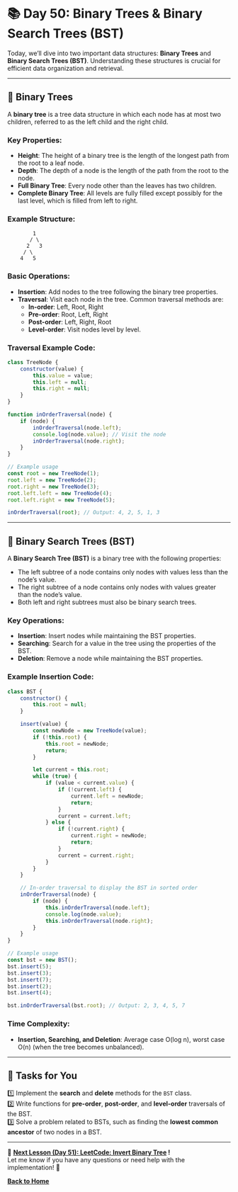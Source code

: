 # **📚 Day 50: Binary Trees & Binary Search Trees (BST)**  

Today, we’ll dive into two important data structures: **Binary Trees** and **Binary Search Trees (BST)**. Understanding these structures is crucial for efficient data organization and retrieval.

---

## **🔹 Binary Trees**  

A **binary tree** is a tree data structure in which each node has at most two children, referred to as the left child and the right child. 

### **Key Properties**:
- **Height**: The height of a binary tree is the length of the longest path from the root to a leaf node.
- **Depth**: The depth of a node is the length of the path from the root to the node.
- **Full Binary Tree**: Every node other than the leaves has two children.
- **Complete Binary Tree**: All levels are fully filled except possibly for the last level, which is filled from left to right.

### **Example Structure**:
```plaintext
        1
       / \
      2   3
     / \
    4   5
```

### **Basic Operations**:
- **Insertion**: Add nodes to the tree following the binary tree properties.
- **Traversal**: Visit each node in the tree. Common traversal methods are:
  - **In-order**: Left, Root, Right
  - **Pre-order**: Root, Left, Right
  - **Post-order**: Left, Right, Root
  - **Level-order**: Visit nodes level by level.

### **Traversal Example Code**:
```js
class TreeNode {
    constructor(value) {
        this.value = value;
        this.left = null;
        this.right = null;
    }
}

function inOrderTraversal(node) {
    if (node) {
        inOrderTraversal(node.left);
        console.log(node.value); // Visit the node
        inOrderTraversal(node.right);
    }
}

// Example usage
const root = new TreeNode(1);
root.left = new TreeNode(2);
root.right = new TreeNode(3);
root.left.left = new TreeNode(4);
root.left.right = new TreeNode(5);

inOrderTraversal(root); // Output: 4, 2, 5, 1, 3
```

---

## **🔹 Binary Search Trees (BST)**  

A **Binary Search Tree (BST)** is a binary tree with the following properties:
- The left subtree of a node contains only nodes with values less than the node’s value.
- The right subtree of a node contains only nodes with values greater than the node’s value.
- Both left and right subtrees must also be binary search trees.

### **Key Operations**:
- **Insertion**: Insert nodes while maintaining the BST properties.
- **Searching**: Search for a value in the tree using the properties of the BST.
- **Deletion**: Remove a node while maintaining the BST properties.

### **Example Insertion Code**:
```js
class BST {
    constructor() {
        this.root = null;
    }

    insert(value) {
        const newNode = new TreeNode(value);
        if (!this.root) {
            this.root = newNode;
            return;
        }

        let current = this.root;
        while (true) {
            if (value < current.value) {
                if (!current.left) {
                    current.left = newNode;
                    return;
                }
                current = current.left;
            } else {
                if (!current.right) {
                    current.right = newNode;
                    return;
                }
                current = current.right;
            }
        }
    }

    // In-order traversal to display the BST in sorted order
    inOrderTraversal(node) {
        if (node) {
            this.inOrderTraversal(node.left);
            console.log(node.value);
            this.inOrderTraversal(node.right);
        }
    }
}

// Example usage
const bst = new BST();
bst.insert(5);
bst.insert(3);
bst.insert(7);
bst.insert(2);
bst.insert(4);

bst.inOrderTraversal(bst.root); // Output: 2, 3, 4, 5, 7
```

### **Time Complexity**:
- **Insertion, Searching, and Deletion**: Average case O(log n), worst case O(n) (when the tree becomes unbalanced).

---

## **📝 Tasks for You**  
1️⃣ Implement the **search** and **delete** methods for the `BST` class.  
2️⃣ Write functions for **pre-order**, **post-order**, and **level-order** traversals of the BST.  
3️⃣ Solve a problem related to BSTs, such as finding the **lowest common ancestor** of two nodes in a BST.

---

🎯 **[Next Lesson (Day 51): LeetCode: Invert Binary Tree](../day_51/README.md)  !**  
Let me know if you have any questions or need help with the implementation! 🚀

[**Back to Home**](../../../)